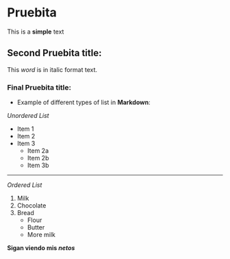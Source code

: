 # Pruebita

This is a **simple** text 

## Second Pruebita title:

This *word* is in italic format text.

### Final Pruebita title:

- Example of different types of list in **Markdown**:

*Unordered List*

* Item 1
* Item 2
* Item 3
    * Item 2a
    * Item 2b
    * Item 3b

<hr>

*Ordered List*

1. Milk
2. Chocolate
3. Bread
    * Flour
    * Butter
    * More milk


**Sigan viendo mis *netos***

